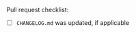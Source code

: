 

Pull request checklist:

- [ ] `CHANGELOG.md` was updated, if applicable

<!--
Other things to do before commit (the CI will validate you did this):

If you changed any markdown files (e.g. changelog, readme, etc.)
./scripts/reformat-markdown.sh

If you changed any python code (reformat and run linter):
./scripts/reformat-python.sh
flake8
-->
